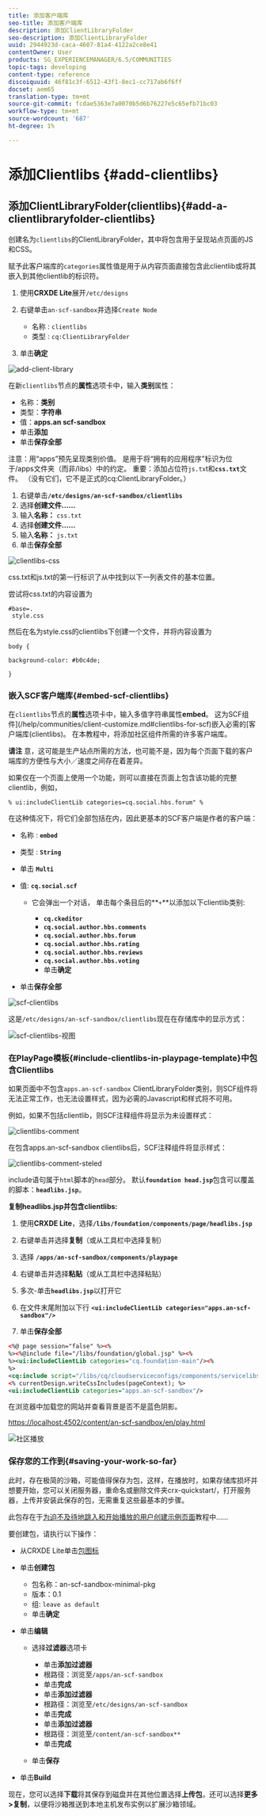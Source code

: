 ```yaml
---
title: 添加客户端库
seo-title: 添加客户端库
description: 添加ClientLibraryFolder
seo-description: 添加ClientLibraryFolder
uuid: 2944923d-caca-4607-81a4-4122a2ce8e41
contentOwner: User
products: SG_EXPERIENCEMANAGER/6.5/COMMUNITIES
topic-tags: developing
content-type: reference
discoiquuid: 46f81c3f-6512-43f1-8ec1-cc717ab6f6ff
docset: aem65
translation-type: tm+mt
source-git-commit: fcdae5363e7a0070b5d6b76227e5c65efb71bc03
workflow-type: tm+mt
source-wordcount: '687'
ht-degree: 1%

---
```



# 添加Clientlibs {#add-clientlibs}

## 添加ClientLibraryFolder(clientlibs){#add-a-clientlibraryfolder-clientlibs}

创建名为`clientlibs`的ClientLibraryFolder，其中将包含用于呈现站点页面的JS和CSS。

赋予此客户端库的`categories`属性值是用于从内容页面直接包含此clientlib或将其嵌入到其他clientlib的标识符。

1. 使用&#x200B;**CRXDE Lite**&#x200B;展开`/etc/designs`

1. 右键单击`an-scf-sandbox`并选择`Create Node`

   * 名称 : `clientlibs`
   * 类型 : `cq:ClientLibraryFolder`

1. 单击&#x200B;**确定**

![add-client-library](assets/add-client-library.png)

在新`clientlibs`节点的&#x200B;**属性**&#x200B;选项卡中，输入&#x200B;**类别**&#x200B;属性：

* 名称：**类别**
* 类型：**字符串**
* 值：**apps.an scf-sandbox**
* 单击&#x200B;**添加**
* 单击&#x200B;**保存全部**

注意：用“apps”预先呈现类别价值。 是用于将“拥有的应用程序”标识为位于/apps文件夹（而非/libs）中的约定。  重要：添加占位符`js.tx`t和&#x200B;**`css.txt`**&#x200B;文件。 （没有它们，它不是正式的cq:ClientLibraryFolder。）

1. 右键单击&#x200B;**`/etc/designs/an-scf-sandbox/clientlibs`**
1. 选择&#x200B;**创建文件……**
1. 输入&#x200B;**名称：** `css.txt`
1. 选择&#x200B;**创建文件……**
1. 输入&#x200B;**名称：** `js.txt`
1. 单击&#x200B;**保存全部**

![clientlibs-css](assets/clientlibs-css.png)

css.txt和js.txt的第一行标识了从中找到以下一列表文件的基本位置。

尝试将css.txt的内容设置为

```
#base=.
 style.css
```

然后在名为style.css的clientlibs下创建一个文件，并将内容设置为

`body {`

`background-color: #b0c4de;`

`}`

### 嵌入SCF客户端库{#embed-scf-clientlibs}

在`clientlibs`节点的&#x200B;**属性**&#x200B;选项卡中，输入多值字符串属性&#x200B;**embed**。 这为SCF组件](/help/communities/client-customize.md#clientlibs-for-scf)嵌入必需的[客户端库(clientlibs)。 在本教程中，将添加社区组件所需的许多客户端库。

**请注** 意，这可能是生产站点所需的方法，也可能不是，因为每个页面下载的客户端库的方便性与大小／速度之间存在着差异。

如果仅在一个页面上使用一个功能，则可以直接在页面上包含该功能的完整clientlib，例如，

`% ui:includeClientLib categories=cq.social.hbs.forum" %`

在这种情况下，将它们全部包括在内，因此更基本的SCF客户端是作者的客户端：

* 名称 : **`embed`**
* 类型 : **`String`**
* 单击 **`Multi`**
* 值: **`cq.social.scf`**

   * 它会弹出一个对话，
单击每个条目后的**`+`**&#x200B;以添加以下clientlib类别:

      * **`cq.ckeditor`**
      * **`cq.social.author.hbs.comments`**
      * **`cq.social.author.hbs.forum`**
      * **`cq.social.author.hbs.rating`**
      * **`cq.social.author.hbs.reviews`**
      * **`cq.social.author.hbs.voting`**
      * 单击&#x200B;**确定**

* 单击&#x200B;**保存全部**

![scf-clientlibs](assets/scf-clientlibs.png)

这是`/etc/designs/an-scf-sandbox/clientlibs`现在在存储库中的显示方式：

![scf-clientlibs-视图](assets/scf-clientlibs1.png)

### 在PlayPage模板{#include-clientlibs-in-playpage-template}中包含Clientlibs

如果页面中不包含`apps.an-scf-sandbox` ClientLibraryFolder类别，则SCF组件将无法正常工作，也无法设置样式，因为必需的Javascript和样式将不可用。

例如，如果不包括clientlib，则SCF注释组件将显示为未设置样式：

![clientlibs-comment](assets/clientlibs-comment.png)

在包含apps.an-scf-sandbox clientlibs后，SCF注释组件将显示样式：

![clientlibs-comment-steled](assets/clientlibs-comment1.png)

include语句属于`html`脚本的`head`部分。 默认&#x200B;**`foundation head.jsp`**&#x200B;包含可以覆盖的脚本：**`headlibs.jsp`**。

**复制headlibs.jsp并包含clientlibs:**

1. 使用&#x200B;**CRXDE Lite**，选择&#x200B;**`/libs/foundation/components/page/headlibs.jsp`**

1. 右键单击并选择&#x200B;**复制**（或从工具栏中选择复制）
1. 选择 **`/apps/an-scf-sandbox/components/playpage`**
1. 右键单击并选择&#x200B;**粘贴**（或从工具栏中选择粘贴）
1. 多次-单击&#x200B;**`headlibs.jsp`**&#x200B;以打开它
1. 在文件末尾附加以下行
   **`<ui:includeClientLib categories="apps.an-scf-sandbox"/>`**

1. 单击&#x200B;**保存全部**

```xml
<%@ page session="false" %><%
%><%@include file="/libs/foundation/global.jsp" %><%
%><ui:includeClientLib categories="cq.foundation-main"/><%
%>
<cq:include script="/libs/cq/cloudserviceconfigs/components/servicelibs/servicelibs.jsp"/>
<% currentDesign.writeCssIncludes(pageContext); %>
<ui:includeClientLib categories="apps.an-scf-sandbox"/>
```

在浏览器中加载您的网站并查看背景是否不是蓝色阴影。

[https://localhost:4502/content/an-scf-sandbox/en/play.html](https://localhost:4502/content/an-scf-sandbox/en/play.html)

![社区播放](assets/community-play.png)

### 保存您的工作到{#saving-your-work-so-far}

此时，存在极简的沙箱，可能值得保存为包，这样，在播放时，如果存储库损坏并想要开始，您可以关闭服务器，重命名或删除文件夹crx-quickstart/，打开服务器，上传并安装此保存的包，无需重复这些最基本的步骤。

此包存在于[为迫不及待地跳入和开始播放的用户创建示例页面](/help/communities/create-sample-page.md)教程中……

要创建包，请执行以下操作：

* 从CRXDE Lite单击[包图标](https://localhost:4502/crx/packmgr/)
* 单击&#x200B;**创建包**

   * 包名称：an-scf-sandbox-minimal-pkg
   * 版本：0.1
   * 组: `leave as default`
   * 单击&#x200B;**确定**

* 单击&#x200B;**编辑**

   * 选择&#x200B;**过滤器**&#x200B;选项卡

      * 单击&#x200B;**添加过滤器**
      * 根路径：浏览至`/apps/an-scf-sandbox`
      * 单击&#x200B;**完成**
      * 单击&#x200B;**添加过滤器**
      * 根路径：浏览至`/etc/designs/an-scf-sandbox`
      * 单击&#x200B;**完成**
      * 单击&#x200B;**添加过滤器**
      * 根路径：浏览至`/content/an-scf-sandbox**`
      * 单击&#x200B;**完成**
   * 单击&#x200B;**保存**


* 单击&#x200B;**Build**

现在，您可以选择&#x200B;**下载**&#x200B;将其保存到磁盘并在其他位置选择&#x200B;**上传包**，还可以选择&#x200B;**更多>复制**，以便将沙箱推送到本地主机发布实例以扩展沙箱领域。